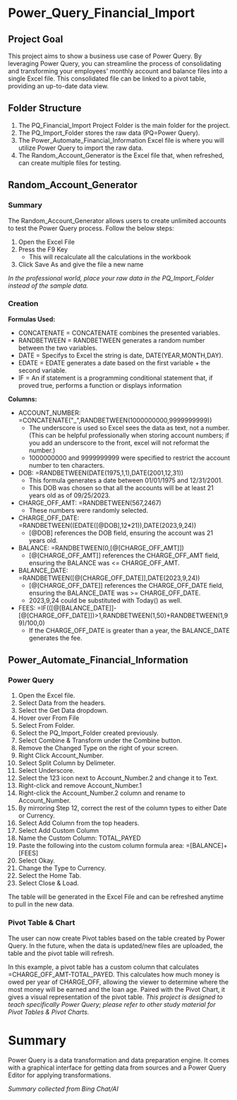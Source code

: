 # Power_Query_Financial_Import
## Project Goal
This project aims to show a business use case of Power Query. By leveraging Power Query, you can streamline the process of consolidating and transforming your employees' monthly account and balance files into a single Excel file. This consolidated file can be linked to a pivot table, providing an up-to-date data view.  

## Folder Structure
1. The PQ_Financial_Import Project Folder is the main folder for the project.
2. The PQ_Import_Folder stores the raw data (PQ=Power Query).
3. The Power_Automate_Financial_Information Excel file is where you will utilize Power Query to import the raw data.
4. The Random_Account_Generator is the Excel file that, when refreshed, can create multiple files for testing.


## Random_Account_Generator
### Summary
The Random_Account_Generator allows users to create unlimited accounts to test the Power Query process. Follow the below steps:
1. Open the Excel File
2. Press the F9 Key
   - This will recalculate all the calculations in the workbook
4. Click Save As and give the file a new name



_In the professional world, place your raw data in the PQ_Import_Folder instead of the sample data._

### Creation
__Formulas Used:__
 - CONCATENATE    = CONCATENATE combines the presented variables.
 - RANDBETWEEN    = RANDBETWEEN generates a random number between the two variables.
 - DATE           = Specifys to Excel the string is date, DATE(YEAR,MONTH,DAY).
 - EDATE          = EDATE generates a date based on the first variable + the second variable.
 - IF             = An if statement is a programming conditional statement that, if proved true, performs a function or displays information

__Columns:__
- ACCOUNT_NUMBER: =CONCATENATE("_",RANDBETWEEN(1000000000,9999999999))
   - The underscore is used so Excel sees the data as text, not a number. (This can be helpful professionally when storing account numbers; if you add an underscore to the front, excel will not reformat the number.)
   - 1000000000 and 9999999999 were specified to restrict the account number to ten characters.
- DOB: =RANDBETWEEN(DATE(1975,1,1),DATE(2001,12,31))
   - This formula generates a date between 01/01/1975 and 12/31/2001.
   - This DOB was chosen so that all the accounts will be at least 21 years old as of 09/25/2023.
- CHARGE_OFF_AMT: =RANDBETWEEN(567,2467)
   - These numbers were randomly selected.
- CHARGE_OFF_DATE: =RANDBETWEEN((EDATE([@DOB],12*21)),DATE(2023,9,24))
  - [@DOB] references the DOB field, ensuring the account was 21 years old.
- BALANCE: =RANDBETWEEN(0,[@[CHARGE_OFF_AMT]])
  - [@[CHARGE_OFF_AMT]] references the CHARGE_OFF_AMT field, ensuring the BALANCE was <= CHARGE_OFF_AMT.
- BALANCE_DATE: =RANDBETWEEN([@[CHARGE_OFF_DATE]],DATE(2023,9,24))
  - [@[CHARGE_OFF_DATE]] references the CHARGE_OFF_DATE field, ensuring the BALANCE_DATE was >= CHARGE_OFF_DATE.
  - 2023,9,24 could be substituted with Today() as well.
- FEES: =IF(([@[BALANCE_DATE]]-[@[CHARGE_OFF_DATE]])>1,RANDBETWEEN(1,50)+RANDBETWEEN(1,99)/100,0)
  - If the CHARGE_OFF_DATE is greater than a year, the BALANCE_DATE generates the fee.

## Power_Automate_Financial_Information
### Power Query
1. Open the Excel file.
2. Select Data from the headers.
3. Select the Get Data dropdown.
4. Hover over From File
5. Select From Folder.
6. Select the PQ_Import_Folder created previously.
7. Select Combine & Transform under the Combine button.
8. Remove the Changed Type on the right of your screen.
9. Right Click Account_Number.
10. Select Split Column by Delimeter.
11. Select Underscore.
12. Select the 123 icon next to Account_Number.2 and change it to Text.
13. Right-click and remove Account_Number.1
14. Right-click the Account_Number.2 column and rename to Account_Number.
15. By mirroring Step 12, correct the rest of the column types to either Date or Currency.
16. Select Add Column from the top headers.
17. Select Add Custom Column
18. Name the Custom Column: TOTAL_PAYED
19. Paste the following into the custom column formula area: =[BALANCE]+[FEES]
20. Select Okay.
21. Change the Type to Currency.
22. Select the Home Tab.
23. Select Close & Load.


The table will be generated in the Excel File and can be refreshed anytime to pull in the new data.
### Pivot Table & Chart
The user can now create Pivot tables based on the table created by Power Query. In the future, when the data is updated/new files are uploaded, the table and the pivot table will refresh.

In this example, a pivot table has a custom column that calculates =CHARGE_OFF_AMT-TOTAL_PAYED. This calculates how much money is owed per year of CHARGE_OFF, allowing the viewer to determine where the most money will be earned and the loan age. Paired with the Pivot Chart, it gives a visual representation of the pivot table.
_This project is designed to teach specifically Power Query; please refer to other study material for Pivot Tables & Pivot Charts._

# Summary
Power Query is a data transformation and data preparation engine. It comes with a graphical interface for getting data from sources and a Power Query Editor for applying transformations.

_Summary collected from Bing Chat/AI_

